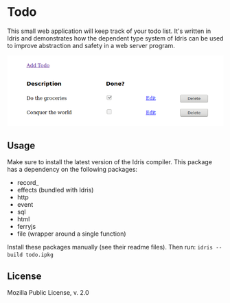 Todo
============================

This small web application will keep track of your todo list. It's written in Idris and demonstrates how the dependent type system of Idris can be used to improve abstraction and safety in a web server program.

![Screenshot of the application](https://raw.githubusercontent.com/leon-vv/todo/master/screenshot.png)

Usage
-----------------------------
Make sure to install the latest version of the Idris compiler. This package has a dependency on the following packages:
* record\_
* effects (bundled with Idris)
* http
* event
* sql
* html
* ferryjs
* file (wrapper around a single function)

Install these packages manually (see their readme files). Then run:
```idris --build todo.ipkg```

License
----------------------------
Mozilla Public License, v. 2.0
